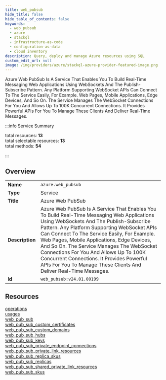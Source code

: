 ```yaml
---
title: web_pubsub
hide_title: false
hide_table_of_contents: false
keywords:
  - web_pubsub
  - azure
  - stackql
  - infrastructure-as-code
  - configuration-as-data
  - cloud inventory
description: Query, deploy and manage Azure resources using SQL
custom_edit_url: null
image: /img/providers/azure/stackql-azure-provider-featured-image.png
---
```

Azure Web PubSub Is A Service That Enables You To Build Real-Time Messaging Web Applications Using WebSockets And The Publish-Subscribe Pattern. Any Platform Supporting WebSocket APIs Can Connect To The Service Easily, For Example. Web Pages, Mobile Applications, Edge Devices, And So On. The Service Manages The WebSocket Connections For You And Allows Up To 100K Concurrent Connections. It Provides Powerful APIs For You To Manage These Clients And Deliver Real-Time Messages.  
    
:::info Service Summary

<div class="row">
<div class="providerDocColumn">
<span>total resources:&nbsp;<b>13</b></span><br />
<span>total selectable resources:&nbsp;<b>13</b></span><br />
<span>total methods:&nbsp;<b>54</b></span><br />
</div>
</div>

:::

## Overview
<table><tbody>
<tr><td><b>Name</b></td><td><code>azure.web_pubsub</code></td></tr>
<tr><td><b>Type</b></td><td>Service</td></tr>
<tr><td><b>Title</b></td><td>Azure Web PubSub</td></tr>
<tr><td><b>Description</b></td><td>Azure Web PubSub Is A Service That Enables You To Build Real-Time Messaging Web Applications Using WebSockets And The Publish-Subscribe Pattern. Any Platform Supporting WebSocket APIs Can Connect To The Service Easily, For Example. Web Pages, Mobile Applications, Edge Devices, And So On. The Service Manages The WebSocket Connections For You And Allows Up To 100K Concurrent Connections. It Provides Powerful APIs For You To Manage These Clients And Deliver Real-Time Messages.</td></tr>
<tr><td><b>Id</b></td><td><code>web_pubsub:v24.01.00199</code></td></tr>
</tbody></table>

## Resources
<div class="row">
<div class="providerDocColumn">
<a href="/providers/azure/web_pubsub/operations/">operations</a><br />
<a href="/providers/azure/web_pubsub/usages/">usages</a><br />
<a href="/providers/azure/web_pubsub/web_pub_sub/">web_pub_sub</a><br />
<a href="/providers/azure/web_pubsub/web_pub_sub_custom_certificates/">web_pub_sub_custom_certificates</a><br />
<a href="/providers/azure/web_pubsub/web_pub_sub_custom_domains/">web_pub_sub_custom_domains</a><br />
<a href="/providers/azure/web_pubsub/web_pub_sub_hubs/">web_pub_sub_hubs</a><br />
<a href="/providers/azure/web_pubsub/web_pub_sub_keys/">web_pub_sub_keys</a><br />
</div>
<div class="providerDocColumn">
<a href="/providers/azure/web_pubsub/web_pub_sub_private_endpoint_connections/">web_pub_sub_private_endpoint_connections</a><br />
<a href="/providers/azure/web_pubsub/web_pub_sub_private_link_resources/">web_pub_sub_private_link_resources</a><br />
<a href="/providers/azure/web_pubsub/web_pub_sub_replica_skus/">web_pub_sub_replica_skus</a><br />
<a href="/providers/azure/web_pubsub/web_pub_sub_replicas/">web_pub_sub_replicas</a><br />
<a href="/providers/azure/web_pubsub/web_pub_sub_shared_private_link_resources/">web_pub_sub_shared_private_link_resources</a><br />
<a href="/providers/azure/web_pubsub/web_pub_sub_skus/">web_pub_sub_skus</a><br />
</div>
</div>

